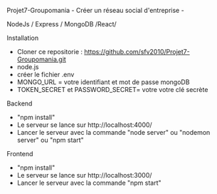 Projet7-Groupomania - Créer un réseau social d'entreprise -

NodeJs / Express / MongoDB /React/

Installation

- Cloner ce repositorie : https://github.com/sfv2010/Projet7-Groupomania.git
- node.js
- créer le fichier .env
- MONGO_URL = votre identifiant et mot de passe mongoDB
- TOKEN_SECRET et PASSWORD_SECRET= votre votre clé secrète

Backend

- "npm install"
- Le serveur se lance sur http://localhost:4000/
- Lancer le serveur avec la commande "node server" ou "nodemon server" ou "npm start"

Frontend

- "npm install"
- Le serveur se lance sur http://localhost:3000/
- Lancer le serveur avec la commande "npm start"
